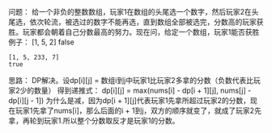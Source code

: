 问题：
    给一个非负的整数数组，玩家1在数组的头尾选一个数字，然后玩家2在头尾选，依次轮流，被选过的数字不能再选，直到数组全部被选完，分数高的玩家获胜。玩家都会朝着自己分数最高的努力。现在问，给定一个数组，玩家1能否获胜
    例子：
    [1, 5, 2]
    false

    [1, 5, 233, 7]
    true

思路：
    DP解决。设dp[i][j] = 数组i到j中玩家1比玩家2多拿的分数（负数代表比玩家2少的数量）
    得到递推式： dp[i][j] = max(nums[i] - dp[i + 1][j], nums[j] - dp[i][j - 1])
    为什么是减，因为dp[i + 1][j]代表玩家1先拿所超过玩家2的分数，现在玩家1先拿了nums[i]，那么后面的i + 1到j，双方的顺序就变了，就成了玩家2先拿，再轮到玩家1.所以整个分数取反才是玩家1的分数。
